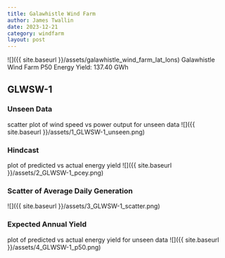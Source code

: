 ```yaml
---
title: Galawhistle Wind Farm
author: James Twallin
date: 2023-12-21
category: windfarm
layout: post
---
```

![]({{ site.baseurl }}/assets/galawhistle_wind_farm_lat_lons)
Galawhistle Wind Farm P50 Energy Yield: 137.40 GWh

GLWSW-1
-------------
### Unseen Data 
scatter plot of wind speed vs power output for unseen data
![]({{ site.baseurl }}/assets/1_GLWSW-1_unseen.png)
### Hindcast 
plot of predicted vs actual energy yield
![]({{ site.baseurl }}/assets/2_GLWSW-1_pcey.png)
### Scatter of Average Daily Generation 

![]({{ site.baseurl }}/assets/3_GLWSW-1_scatter.png)
### Expected Annual Yield 
plot of predicted vs actual energy yield for unseen data
![]({{ site.baseurl }}/assets/4_GLWSW-1_p50.png)

